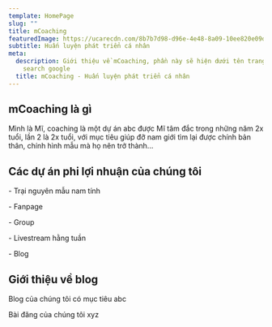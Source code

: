 ```yaml
---
template: HomePage
slug: ""
title: mCoaching
featuredImage: https://ucarecdn.com/8b7b7d98-d96e-4e48-8a09-10ee820e09d8/
subtitle: Huấn luyện phát triển cá nhân
meta:
  description: Giới thiệu về mCoaching, phần này sẽ hiện dưới tên trang khi ai đó
    search google
  title: mCoaching - Huấn luyện phát triển cá nhân
---
```

## mCoaching là gì

Mình là Mĩ, coaching là một dự án abc được Mĩ tâm đắc trong những năm 2x tuổi, lần 2 là 2x tuổi, với mục tiêu giúp đỡ nam giới tìm lại được chính bản thân, chính hình mẫu mà họ nên trở thành...

## Các dự án phi lợi nhuận của chúng tôi

\- Trại nguyên mẫu nam tính

\- Fanpage

\- Group

\- Livestream hằng tuần

\- Blog

## Giới thiệu về blog

Blog của chúng tôi có mục tiêu abc

Bài đăng của chúng tôi xyz